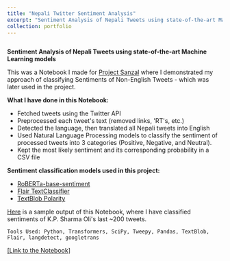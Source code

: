 ```yaml
---
title: "Nepali Twitter Sentiment Analysis"
excerpt: "Sentiment Analysis of Nepali Tweets using state-of-the-art Machine Learning models"
collection: portfolio
---
```


<img src="{{ site.url }}{{ site.baseurl }}/images/sentiments.jpeg" alt="">

**Sentiment Analysis of Nepali Tweets using state-of-the-art Machine Learning models**

This was a Notebook I made for <a href="https://www.sanzal.com" target="_blank">Project Sanzal</a> where I demonstrated my approach of classifying Sentiments of Non-English Tweets - which was later used in the project.

**What I have done in this Notebook:**

- Fetched tweets using the Twitter API
- Preprocessed each tweet's text (removed links, 'RT's, etc.)
- Detected the language, then translated all Nepali tweets into English
- Used Natural Language Processing models to classify the sentiment of processed tweets into 3 categories (Positive, Negative, and Neutral).
- Kept the most likely sentiment and its corresponding probability in a CSV file


**Sentiment classification models used in this project:**

- [RoBERTa-base-sentiment](https://huggingface.co/cardiffnlp/twitter-roberta-base-sentiment)
- [Flair TextClassifier](https://github.com/flairNLP/flair)
- [TextBlob Polarity](https://textblob.readthedocs.io/en/dev/quickstart.html#sentiment-analysis)

<a href="https://docs.google.com/spreadsheets/d/1wGrKnm1Tm5W2G0UC0bZLfRula_YMyDyAkOn1f_yYNFI/edit?usp=sharing" target="_blank">Here</a> is a sample output of this Notebook, where I have classified sentiments of K.P. Sharma Oli's last \~200 tweets.

`Tools Used: Python, Transformers, SciPy, Tweepy, Pandas, TextBlob, Flair, langdetect, googletrans`

<a href="https://github.com/ayushrajdahal/NepaliTwitterSentimentAnalysis" target="_blank">[Link to the Notebook]</a>
